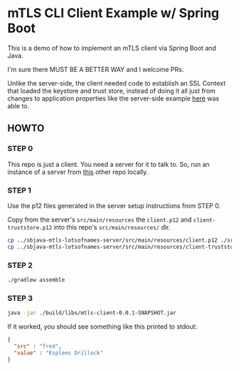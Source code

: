 mTLS CLI Client Example w/ Spring Boot
===================

This is a demo of how to implement an mTLS client via Spring Boot and Java.

I'm sure there MUST BE A BETTER WAY and I welcome PRs.  

Unlike the server-side, the client needed code to establish an SSL Context 
that loaded the keystore and trust store, instead of doing it all just from 
changes to application properties like the server-side example 
[here](https://github.com/navicore/sbjava-mtls-lotsofnames-server) was able to.

HOWTO
----------

### STEP 0

This repo is just a client.  You need a server for it to talk to.  So, run an
instance of a server from [this](https://github.com/navicore/sbjava-mtls-lotsofnames-server) other repo locally.

### STEP 1

Use the p12 files generated in the server setup instructions from STEP 0.

Copy from the server's `src/main/resources` the `client.p12` and 
`client-truststore.p12` into this repo's `src/main/resources/` dir.

```bash
cp ../sbjava-mtls-lotsofnames-server/src/main/resources/client.p12 ./src/main/resources/
cp ../sbjava-mtls-lotsofnames-server/src/main/resources/client-truststore.p12 ./src/main/resources/
```


### STEP 2

```bash
./gradlew assemble
```

### STEP 3

```bash
java -jar ./build/libs/mtls-client-0.0.1-SNAPSHOT.jar
```

If it worked, you should see something like this printed to stdout:


```json
{
  "src" : "fred",
  "value" : "Esplees Drillock"
}
```
